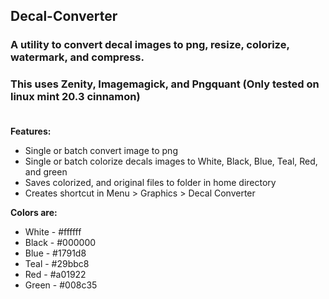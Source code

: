 ## Decal-Converter<br />
### A utility to convert decal images to png, resize, colorize, watermark, and compress.<br />
### This uses Zenity, Imagemagick, and Pngquant (Only tested on linux mint 20.3 cinnamon)<br /><br />

**Features:**<br />
+ Single or batch convert image to png<br />
+ Single or batch colorize decals images to White, Black, Blue, Teal, Red, and green<br />
+ Saves colorized, and original files to folder in home directory<br />
+ Creates shortcut in Menu > Graphics > Decal Converter<br />

**Colors are:**<br />
- White - #ffffff<br />
- Black - #000000<br />
- Blue - #1791d8<br />
- Teal - #29bbc8<br />
- Red - #a01922<br />
- Green - #008c35<br />
